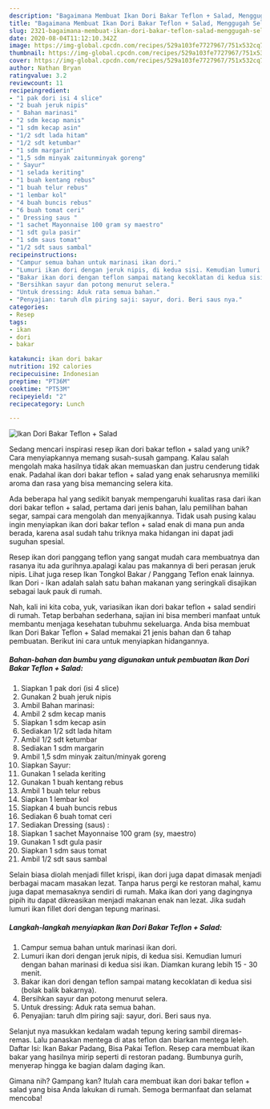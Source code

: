 ```yaml
---
description: "Bagaimana Membuat Ikan Dori Bakar Teflon + Salad, Menggugah Selera"
title: "Bagaimana Membuat Ikan Dori Bakar Teflon + Salad, Menggugah Selera"
slug: 2321-bagaimana-membuat-ikan-dori-bakar-teflon-salad-menggugah-selera
date: 2020-08-04T11:12:10.342Z
image: https://img-global.cpcdn.com/recipes/529a103fe7727967/751x532cq70/ikan-dori-bakar-teflon-salad-foto-resep-utama.jpg
thumbnail: https://img-global.cpcdn.com/recipes/529a103fe7727967/751x532cq70/ikan-dori-bakar-teflon-salad-foto-resep-utama.jpg
cover: https://img-global.cpcdn.com/recipes/529a103fe7727967/751x532cq70/ikan-dori-bakar-teflon-salad-foto-resep-utama.jpg
author: Nathan Bryan
ratingvalue: 3.2
reviewcount: 11
recipeingredient:
- "1 pak dori isi 4 slice"
- "2 buah jeruk nipis"
- " Bahan marinasi"
- "2 sdm kecap manis"
- "1 sdm kecap asin"
- "1/2 sdt lada hitam"
- "1/2 sdt ketumbar"
- "1 sdm margarin"
- "1,5 sdm minyak zaitunminyak goreng"
- " Sayur"
- "1 selada keriting"
- "1 buah kentang rebus"
- "1 buah telur rebus"
- "1 lembar kol"
- "4 buah buncis rebus"
- "6 buah tomat ceri"
- " Dressing saus "
- "1 sachet Mayonnaise 100 gram sy maestro"
- "1 sdt gula pasir"
- "1 sdm saus tomat"
- "1/2 sdt saus sambal"
recipeinstructions:
- "Campur semua bahan untuk marinasi ikan dori."
- "Lumuri ikan dori dengan jeruk nipis, di kedua sisi. Kemudian lumuri dengan bahan marinasi di kedua sisi ikan. Diamkan kurang lebih 15 - 30 menit."
- "Bakar ikan dori dengan teflon sampai matang kecoklatan di kedua sisi (bolak balik bakarnya)."
- "Bersihkan sayur dan potong menurut selera."
- "Untuk dressing: Aduk rata semua bahan."
- "Penyajian: taruh dlm piring saji: sayur, dori. Beri saus nya."
categories:
- Resep
tags:
- ikan
- dori
- bakar

katakunci: ikan dori bakar 
nutrition: 192 calories
recipecuisine: Indonesian
preptime: "PT36M"
cooktime: "PT53M"
recipeyield: "2"
recipecategory: Lunch

---
```



![Ikan Dori Bakar Teflon + Salad](https://img-global.cpcdn.com/recipes/529a103fe7727967/751x532cq70/ikan-dori-bakar-teflon-salad-foto-resep-utama.jpg)

Sedang mencari inspirasi resep ikan dori bakar teflon + salad yang unik? Cara menyiapkannya memang susah-susah gampang. Kalau salah mengolah maka hasilnya tidak akan memuaskan dan justru cenderung tidak enak. Padahal ikan dori bakar teflon + salad yang enak seharusnya memiliki aroma dan rasa yang bisa memancing selera kita.

Ada beberapa hal yang sedikit banyak mempengaruhi kualitas rasa dari ikan dori bakar teflon + salad, pertama dari jenis bahan, lalu pemilihan bahan segar, sampai cara mengolah dan menyajikannya. Tidak usah pusing kalau ingin menyiapkan ikan dori bakar teflon + salad enak di mana pun anda berada, karena asal sudah tahu triknya maka hidangan ini dapat jadi suguhan spesial.

Resep ikan dori panggang teflon yang sangat mudah cara membuatnya dan rasanya itu ada gurihnya.apalagi kalau pas makannya di beri perasan jeruk nipis. Lihat juga resep Ikan Tongkol Bakar / Panggang Teflon enak lainnya. Ikan Dori - Ikan adalah salah satu bahan makanan yang seringkali disajikan sebagai lauk pauk di rumah.


Nah, kali ini kita coba, yuk, variasikan ikan dori bakar teflon + salad sendiri di rumah. Tetap berbahan sederhana, sajian ini bisa memberi manfaat untuk membantu menjaga kesehatan tubuhmu sekeluarga. Anda bisa membuat Ikan Dori Bakar Teflon + Salad memakai 21 jenis bahan dan 6 tahap pembuatan. Berikut ini cara untuk menyiapkan hidangannya.

<!--inarticleads1-->

##### Bahan-bahan dan bumbu yang digunakan untuk pembuatan Ikan Dori Bakar Teflon + Salad:

1. Siapkan 1 pak dori (isi 4 slice)
1. Gunakan 2 buah jeruk nipis
1. Ambil  Bahan marinasi:
1. Ambil 2 sdm kecap manis
1. Siapkan 1 sdm kecap asin
1. Sediakan 1/2 sdt lada hitam
1. Ambil 1/2 sdt ketumbar
1. Sediakan 1 sdm margarin
1. Ambil 1,5 sdm minyak zaitun/minyak goreng
1. Siapkan  Sayur:
1. Gunakan 1 selada keriting
1. Gunakan 1 buah kentang rebus
1. Ambil 1 buah telur rebus
1. Siapkan 1 lembar kol
1. Siapkan 4 buah buncis rebus
1. Sediakan 6 buah tomat ceri
1. Sediakan  Dressing (saus) :
1. Siapkan 1 sachet Mayonnaise 100 gram (sy, maestro)
1. Gunakan 1 sdt gula pasir
1. Siapkan 1 sdm saus tomat
1. Ambil 1/2 sdt saus sambal


Selain biasa diolah menjadi fillet krispi, ikan dori juga dapat dimasak menjadi berbagai macam masakan lezat. Tanpa harus pergi ke restoran mahal, kamu juga dapat memasaknya sendiri di rumah. Maka ikan dori yang dagingnya pipih itu dapat dikreasikan menjadi makanan enak nan lezat. Jika sudah lumuri ikan fillet dori dengan tepung marinasi. 

<!--inarticleads2-->

##### Langkah-langkah menyiapkan Ikan Dori Bakar Teflon + Salad:

1. Campur semua bahan untuk marinasi ikan dori.
1. Lumuri ikan dori dengan jeruk nipis, di kedua sisi. Kemudian lumuri dengan bahan marinasi di kedua sisi ikan. Diamkan kurang lebih 15 - 30 menit.
1. Bakar ikan dori dengan teflon sampai matang kecoklatan di kedua sisi (bolak balik bakarnya).
1. Bersihkan sayur dan potong menurut selera.
1. Untuk dressing: Aduk rata semua bahan.
1. Penyajian: taruh dlm piring saji: sayur, dori. Beri saus nya.


Selanjut nya masukkan kedalam wadah tepung kering sambil diremas-remas. Lalu panaskan mentega di atas teflon dan biarkan mentega leleh. Daftar Isi: Ikan Bakar Padang, Bisa Pakai Teflon. Resep cara membuat ikan bakar yang hasilnya mirip seperti di restoran padang. Bumbunya gurih, menyerap hingga ke bagian dalam daging ikan. 

Gimana nih? Gampang kan? Itulah cara membuat ikan dori bakar teflon + salad yang bisa Anda lakukan di rumah. Semoga bermanfaat dan selamat mencoba!
